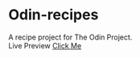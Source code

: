 # Odin-recipes
A recipe project for The Odin Project. <br>
Live Preview [Click Me](https://drakonxxi.github.io/Odin-recipes/)
